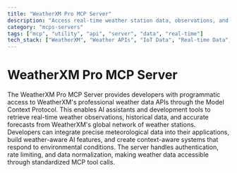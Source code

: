 ```yaml
---
title: "WeatherXM Pro MCP Server"
description: "Access real-time weather station data, observations, and forecasts through MCP tools."
category: "mcps-servers"
tags: ["mcp", "utility", "api", "server", "data", "real-time"]
tech_stack: ["WeatherXM", "Weather APIs", "IoT Data", "Real-time Data", "Environmental Monitoring"]
---
```


# WeatherXM Pro MCP Server

The WeatherXM Pro MCP Server provides developers with programmatic access to WeatherXM's professional weather data APIs through the Model Context Protocol. This enables AI assistants and development tools to retrieve real-time weather observations, historical data, and accurate forecasts from WeatherXM's global network of weather stations. Developers can integrate precise meteorological data into their applications, build weather-aware AI features, and create context-aware systems that respond to environmental conditions. The server handles authentication, rate limiting, and data normalization, making weather data accessible through standardized MCP tool calls.
